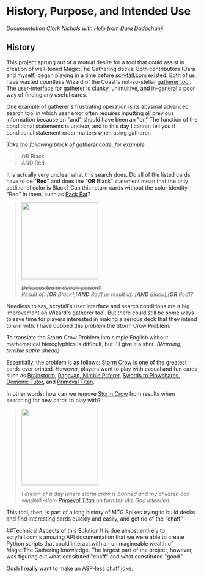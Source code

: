 # History, Purpose, and Intended Use
_Documentation Clark Nichols with Help from Dara Dadachanji_
## History
This project sprung out of a mutual desire for a tool that could assist in creation of well-tuned Magic:The Gathering decks. Both contributors (Dara and myself) began playing in a time before [scryfall.com](httsp://scryfall.com) existed. Both of us have wasted countless Wizard of the Coast's not-so-stellar [gatherer tool](https://gatherer.wizards.com). The user-interface for gatherer is clunky, unintuitive, and in-general a poor way of finding any useful cards.  

One example of gatherer's frustrating operation is its abysmal advanced search tool in which user error often requires inputting all previous information because an "and" should have been an "or." The function of the conditional statements is unclear, and to this day I cannot tell you if conditional statement order matters when using gatherer.  

*Take the following block of gatherer code, for example*
>OR Black  
AND Red  

It is actually very unclear what this search does. Do all of the listed cards have to be "**Red**" and does the "**OR** Black" statement mean that the only additional color is Black? Can this return cards without the color identity "Red" in them, such as [Pack Rat](https://scryfall.com/card/rtr/73/pack-rat)?
> <img src="https://c1.scryfall.com/file/scryfall-cards/large/front/1/7/170693f5-13db-4191-99b1-e527ffb5b88e.jpg?1562783180" width="200">
>
>~~_Delicious tea or deadly poison?_~~  
>_Result of: [**OR** Black],[**AND** Red] or result of: [**AND** Black],[**OR** Red]?_

Needless to say, scryfall's user interface and search conditions are a big improvement on Wizard's gatherer tool. But there could still be some ways to save time for players interested in making a serious deck that they intend to win with. I have dubbed this problem the Storm Crow Problem.

To translate the Storm Crow Problem into simple English without mathematical hieroglyphics is difficult, but I'll give it a shot. _(Warning, terrible satire ahead)_

Essentially, the problem is as follows: [Storm Crow](https://scryfall.com/card/9ed/100/storm-crow) is one of the greatest cards ever printed. However, players want to play with casual and fun cards such as [Brainstorm](https://scryfall.com/card/afc/79/brainstorm), [Ragavan, Nimble Pilferer](https://scryfall.com/card/mh2/138/ragavan-nimble-pilferer), [Swords to Plowshares](https://scryfall.com/card/voc/99/swords-to-plowshares), [Demonic Tutor](https://scryfall.com/card/uma/93/demonic-tutor), and [Primeval Titan](https://scryfall.com/card/ima/183/primeval-titan).

In other words: how can we remove [Storm Crow](https://scryfall.com/card/9ed/100/storm-crow) from results when searching for new cards to play with?

> <img src="https://c1.scryfall.com/file/scryfall-cards/large/front/a/5/a5bb2fa5-8f88-4d08-badb-3e52358d21d6.jpg?1561757760" width="200">
>
>_I dream of a day where storm crow is banned and my children can windmill-slam [Primeval Titan](https://scryfall.com/card/ima/183/primeval-titan) on turn ten like God intended._

This tool, then, is part of a long history of MTG Spikes trying to build decks and find interesting cards quickly and easily, and get rid of the "chaff."

##Technical Aspects of this Solution
It is due almost entirely to scryfall.com's amazing API documentation that we were able to create Python scripts that could interact with an unimagineable wealth of Magic:The Gathering knowledge. The largest part of the project, however, was figuring out what consituted "chaff" and what constituted "good."

Gosh I really want to make an ASP-less chaff joke.